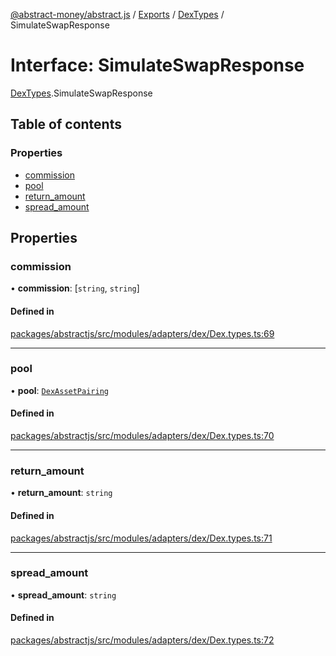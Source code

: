 [@abstract-money/abstract.js](../README.md) / [Exports](../modules.md) / [DexTypes](../modules/DexTypes.md) / SimulateSwapResponse

# Interface: SimulateSwapResponse

[DexTypes](../modules/DexTypes.md).SimulateSwapResponse

## Table of contents

### Properties

- [commission](DexTypes.SimulateSwapResponse.md#commission)
- [pool](DexTypes.SimulateSwapResponse.md#pool)
- [return\_amount](DexTypes.SimulateSwapResponse.md#return_amount)
- [spread\_amount](DexTypes.SimulateSwapResponse.md#spread_amount)

## Properties

### commission

• **commission**: [`string`, `string`]

#### Defined in

[packages/abstractjs/src/modules/adapters/dex/Dex.types.ts:69](https://github.com/AbstractSDK/frontend/blob/07410073/packages/abstractjs/src/modules/adapters/dex/Dex.types.ts#L69)

___

### pool

• **pool**: [`DexAssetPairing`](../modules/DexTypes.md#dexassetpairing)

#### Defined in

[packages/abstractjs/src/modules/adapters/dex/Dex.types.ts:70](https://github.com/AbstractSDK/frontend/blob/07410073/packages/abstractjs/src/modules/adapters/dex/Dex.types.ts#L70)

___

### return\_amount

• **return\_amount**: `string`

#### Defined in

[packages/abstractjs/src/modules/adapters/dex/Dex.types.ts:71](https://github.com/AbstractSDK/frontend/blob/07410073/packages/abstractjs/src/modules/adapters/dex/Dex.types.ts#L71)

___

### spread\_amount

• **spread\_amount**: `string`

#### Defined in

[packages/abstractjs/src/modules/adapters/dex/Dex.types.ts:72](https://github.com/AbstractSDK/frontend/blob/07410073/packages/abstractjs/src/modules/adapters/dex/Dex.types.ts#L72)
